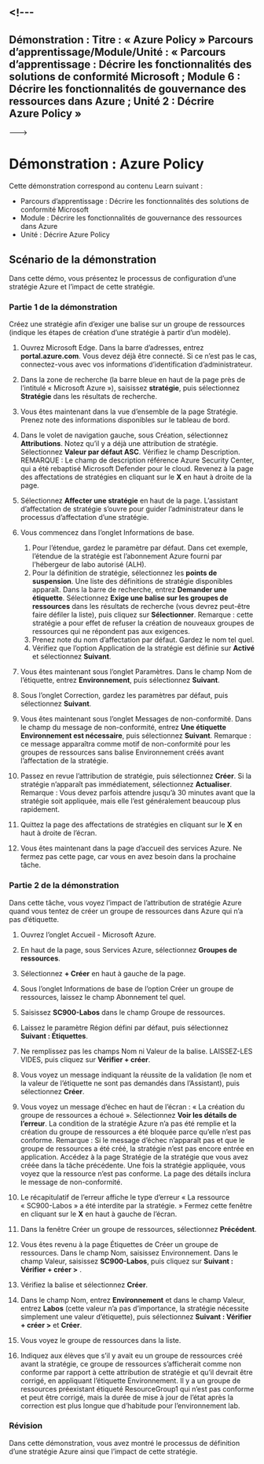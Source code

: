 <a name="---"></a><!---
---
Démonstration : Titre : « Azure Policy » Parcours d’apprentissage/Module/Unité : « Parcours d’apprentissage : Décrire les fonctionnalités des solutions de conformité Microsoft ; Module 6 : Décrire les fonctionnalités de gouvernance des ressources dans Azure ; Unité 2 : Décrire Azure Policy »
---
--->

# <a name="demo-azure-policy"></a>Démonstration : Azure Policy

Cette démonstration correspond au contenu Learn suivant :

- Parcours d’apprentissage : Décrire les fonctionnalités des solutions de conformité Microsoft
- Module : Décrire les fonctionnalités de gouvernance des ressources dans Azure
- Unité : Décrire Azure Policy

## <a name="demo-scenario"></a>Scénario de la démonstration

Dans cette démo, vous présentez le processus de configuration d’une stratégie Azure et l’impact de cette stratégie.

### <a name="demo-part-1"></a>Partie 1 de la démonstration

Créez une stratégie afin d’exiger une balise sur un groupe de ressources (indique les étapes de création d’une stratégie à partir d’un modèle).

1. Ouvrez Microsoft Edge. Dans la barre d’adresses, entrez **portal.azure.com**.  Vous devez déjà être connecté. Si ce n’est pas le cas, connectez-vous avec vos informations d’identification d’administrateur.

1. Dans la zone de recherche (la barre bleue en haut de la page près de l’intitulé « Microsoft Azure »), saisissez **stratégie**, puis sélectionnez **Stratégie** dans les résultats de recherche.

1. Vous êtes maintenant dans la vue d’ensemble de la page Stratégie. Prenez note des informations disponibles sur le tableau de bord.

1. Dans le volet de navigation gauche, sous Création, sélectionnez **Attributions**.  Notez qu’il y a déjà une attribution de stratégie. Sélectionnez **Valeur par défaut ASC**.  Vérifiez le champ Description. REMARQUE : Le champ de description référence Azure Security Center, qui a été rebaptisé Microsoft Defender pour le cloud.  Revenez à la page des affectations de stratégies en cliquant sur le **X** en haut à droite de la page.

1. Sélectionnez **Affecter une stratégie** en haut de la page. L’assistant d’affectation de stratégie s’ouvre pour guider l’administrateur dans le processus d’affectation d’une stratégie.

1. Vous commencez dans l’onglet Informations de base.
    1. Pour l’étendue, gardez le paramètre par défaut. Dans cet exemple, l’étendue de la stratégie est l’abonnement Azure fourni par l’hébergeur de labo autorisé (ALH).
    1. Pour la définition de stratégie, sélectionnez les **points de suspension**.  Une liste des définitions de stratégie disponibles apparaît.  Dans la barre de recherche, entrez **Demander une étiquette**. Sélectionnez **Exige une balise sur les groupes de ressources** dans les résultats de recherche (vous devrez peut-être faire défiler la liste), puis cliquez sur **Sélectionner**.  Remarque : cette stratégie a pour effet de refuser la création de nouveaux groupes de ressources qui ne répondent pas aux exigences.  
    1. Prenez note du nom d’affectation par défaut.  Gardez le nom tel quel.
    1. Vérifiez que l’option Application de la stratégie est définie sur **Activé** et sélectionnez **Suivant**.

1. Vous êtes maintenant sous l’onglet Paramètres. Dans le champ Nom de l’étiquette, entrez **Environnement**, puis sélectionnez **Suivant**.

1. Sous l’onglet Correction, gardez les paramètres par défaut, puis sélectionnez **Suivant**.

1. Vous êtes maintenant sous l’onglet Messages de non-conformité. Dans le champ du message de non-conformité, entrez **Une étiquette Environnement est nécessaire**, puis sélectionnez **Suivant**. Remarque : ce message apparaîtra comme motif de non-conformité pour les groupes de ressources sans balise Environnement créés avant l’affectation de la stratégie.  

1. Passez en revue l’attribution de stratégie, puis sélectionnez **Créer**.  Si la stratégie n’apparaît pas immédiatement, sélectionnez **Actualiser**. Remarque : Vous devez parfois attendre jusqu’à 30 minutes avant que la stratégie soit appliquée, mais elle l’est généralement beaucoup plus rapidement.

1. Quittez la page des affectations de stratégies en cliquant sur le **X** en haut à droite de l’écran.

1. Vous êtes maintenant dans la page d’accueil des services Azure.  Ne fermez pas cette page, car vous en avez besoin dans la prochaine tâche.

### <a name="demo-part-2"></a>Partie 2 de la démonstration

Dans cette tâche, vous voyez l’impact de l’attribution de stratégie Azure quand vous tentez de créer un groupe de ressources dans Azure qui n’a pas d’étiquette.

1. Ouvrez l’onglet Accueil - Microsoft Azure.

1. En haut de la page, sous Services Azure, sélectionnez **Groupes de ressources**.

1. Sélectionnez **+ Créer** en haut à gauche de la page.

1. Sous l’onglet Informations de base de l’option Créer un groupe de ressources, laissez le champ Abonnement tel quel.

1. Saisissez **SC900-Labos** dans le champ Groupe de ressources.

1. Laissez le paramètre Région défini par défaut, puis sélectionnez **Suivant : Étiquettes**.

1. Ne remplissez pas les champs Nom ni Valeur de la balise.  LAISSEZ-LES VIDES, puis cliquez sur **Vérifier + créer**.

1. Vous voyez un message indiquant la réussite de la validation (le nom et la valeur de l’étiquette ne sont pas demandés dans l’Assistant), puis sélectionnez **Créer**.

1. Vous voyez un message d’échec en haut de l’écran : « La création du groupe de ressources a échoué ». Sélectionnez **Voir les détails de l’erreur**. La condition de la stratégie Azure n’a pas été remplie et la création du groupe de ressources a été bloquée parce qu’elle n’est pas conforme. Remarque : Si le message d’échec n’apparaît pas et que le groupe de ressources a été créé, la stratégie n’est pas encore entrée en application.  Accédez à la page Stratégie de la stratégie que vous avez créée dans la tâche précédente. Une fois la stratégie appliquée, vous voyez que la ressource n’est pas conforme.  La page des détails inclura le message de non-conformité.

1. Le récapitulatif de l’erreur affiche le type d’erreur « La ressource « SC900-Labos » a été interdite par la stratégie. »  Fermez cette fenêtre en cliquant sur le **X** en haut à gauche de l’écran.

1. Dans la fenêtre Créer un groupe de ressources, sélectionnez **Précédent**.

1. Vous êtes revenu à la page Étiquettes de Créer un groupe de ressources.  Dans le champ Nom, saisissez Environnement. Dans le champ Valeur, saisissez **SC900-Labos**, puis cliquez sur **Suivant : Vérifier + créer >** .

1. Vérifiez la balise et sélectionnez **Créer**.

1. Dans le champ Nom, entrez **Environnement** et dans le champ Valeur, entrez **Labos** (cette valeur n’a pas d’importance, la stratégie nécessite simplement une valeur d’étiquette), puis sélectionnez **Suivant : Vérifier + créer >** et **Créer**.

1. Vous voyez le groupe de ressources dans la liste.  

1. Indiquez aux élèves que s’il y avait eu un groupe de ressources créé avant la stratégie, ce groupe de ressources s’afficherait comme non conforme par rapport à cette attribution de stratégie et qu’il devrait être corrigé, en appliquant l’étiquette Environnement.  Il y a un groupe de ressources préexistant étiqueté ResourceGroup1 qui n’est pas conforme et peut être corrigé, mais la durée de mise à jour de l’état après la correction est plus longue que d’habitude pour l’environnement lab.

### <a name="review"></a>Révision

Dans cette démonstration, vous avez montré le processus de définition d’une stratégie Azure ainsi que l’impact de cette stratégie.
